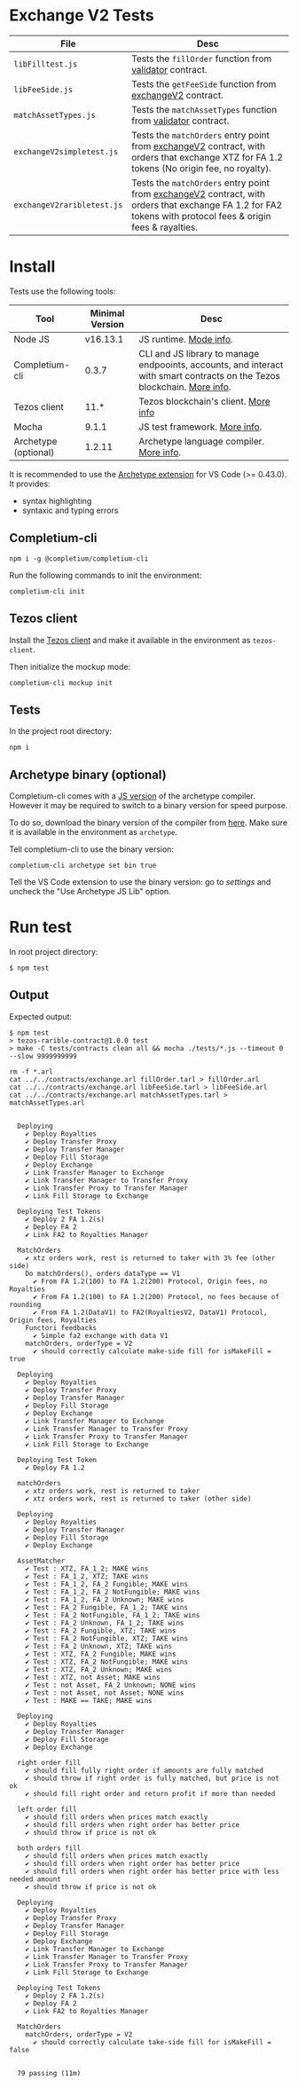 # Exchange V2 Tests

| File | Desc |
| -- | -- |
| `libFilltest.js` | Tests the `fillOrder` function from [validator](../contracts/validator.arl) contract.  |
| `libFeeSide.js` | Tests the `getFeeSide` function from [exchangeV2](../contracts/exchangeV2.arl) contract. |
| `matchAssetTypes.js` | Tests the `matchAssetTypes` function from [validator](../contracts/validator.arl) contract. |
| `exchangeV2simpletest.js` | Tests the `matchOrders` entry point from [exchangeV2](../contracts/exchangeV2.arl) contract, with orders that exchange XTZ for FA 1.2 tokens (No origin fee, no royalty).
| `exchangeV2raribletest.js` |  Tests the `matchOrders` entry point from [exchangeV2](../contracts/exchangeV2.arl) contract, with orders that exchange FA 1.2 for FA2 tokens with protocol fees & origin fees & rayalties. |


# Install
Tests use the following tools:

| Tool | Minimal Version | Desc |
| -- | -- | -- |
| Node JS | v16.13.1 | JS runtime. [Mode info](https://nodejs.org/en/). |
| Completium-cli | 0.3.7 |CLI and JS library to manage endpooints, accounts, and interact with smart contracts on the Tezos blockchain. [More info](https://completium.com/docs/cli). |
| Tezos client | 11.* |Tezos blockchain's client. [More info](https://assets.tqtezos.com/docs/setup/1-tezos-client/)
| Mocha | 9.1.1 |JS test framework. [More info](https://mochajs.org/). |
| Archetype (optional) | 1.2.11| Archetype language compiler. [More info](https://archetype-lang.org/). |

It is recommended to use the [Archetype extension](https://marketplace.visualstudio.com/items?itemName=edukera.archetype) for VS Code (>= 0.43.0). It provides:<ul><li> syntax highlighting</li><li>syntaxic and typing errors</li></ul>
## Completium-cli

```
npm i -g @completium/completium-cli
```

Run the following commands to init the environment:
```
completium-cli init
```


## Tezos client

Install the [Tezos client](https://assets.tqtezos.com/docs/setup/1-tezos-client/) and make it available in the environment as `tezos-client`.

Then initialize the mockup mode:

```
completium-cli mockup init
```

## Tests

In the project root directory:
```
npm i
```

## Archetype binary (optional)

Completium-cli comes with a [JS version](https://www.npmjs.com/package/@completium/archetype) of the archetype compiler. However it may be required to switch to a binary version for speed purpose.

To do so, download the binary version of the compiler from [here](https://github.com/edukera/archetype-lang/releases/tag/1.2.8). Make sure it is available in the environment as `archetype`.

Tell completium-cli to use the binary version:
```
completium-cli archetype set bin true
```

Tell the VS Code extension to use the binary version:
go to *settings* and uncheck the "Use Archetype JS Lib" option.
# Run test

In root project directory:

```
$ npm test
```
## Output

Expected output:

```shell
$ npm test
> tezos-rarible-contract@1.0.0 test
> make -C tests/contracts clean all && mocha ./tests/*.js --timeout 0 --slow 9999999999

rm -f *.arl
cat ../../contracts/exchange.arl fillOrder.tarl > fillOrder.arl
cat ../../contracts/exchange.arl libFeeSide.tarl > libFeeSide.arl
cat ../../contracts/exchange.arl matchAssetTypes.tarl > matchAssetTypes.arl


  Deploying
    ✔ Deploy Royalties
    ✔ Deploy Transfer Proxy
    ✔ Deploy Transfer Manager
    ✔ Deploy Fill Storage
    ✔ Deploy Exchange
    ✔ Link Transfer Manager to Exchange
    ✔ Link Transfer Manager to Transfer Proxy
    ✔ Link Transfer Proxy to Transfer Manager
    ✔ Link Fill Storage to Exchange

  Deploying Test Tokens
    ✔ Deploy 2 FA 1.2(s)
    ✔ Deploy FA 2
    ✔ Link FA2 to Royalties Manager

  MatchOrders
    ✔ xtz orders work, rest is returned to taker with 3% fee (other side)
    Do matchOrders(), orders dataType == V1
      ✔ From FA 1.2(100) to FA 1.2(200) Protocol, Origin fees, no Royalties
      ✔ From FA 1.2(100) to FA 1.2(200) Protocol, no fees because of rounding
      ✔ From FA 1.2(DataV1) to FA2(RoyaltiesV2, DataV1) Protocol, Origin fees, Royalties
    Functori feedbacks
      ✔ Simple fa2 exchange with data V1
    matchOrders, orderType = V2
      ✔ should correctly calculate make-side fill for isMakeFill = true

  Deploying
    ✔ Deploy Royalties
    ✔ Deploy Transfer Proxy
    ✔ Deploy Transfer Manager
    ✔ Deploy Fill Storage
    ✔ Deploy Exchange
    ✔ Link Transfer Manager to Exchange
    ✔ Link Transfer Manager to Transfer Proxy
    ✔ Link Transfer Proxy to Transfer Manager
    ✔ Link Fill Storage to Exchange

  Deploying Test Token
    ✔ Deploy FA 1.2

  matchOrders
    ✔ xtz orders work, rest is returned to taker
    ✔ xtz orders work, rest is returned to taker (other side)

  Deploying
    ✔ Deploy Royalties
    ✔ Deploy Transfer Manager
    ✔ Deploy Fill Storage
    ✔ Deploy Exchange

  AssetMatcher
    ✔ Test : XTZ, FA_1_2; MAKE wins
    ✔ Test : FA_1_2, XTZ; TAKE wins
    ✔ Test : FA_1_2, FA_2 Fungible; MAKE wins
    ✔ Test : FA_1_2, FA_2 NotFungible; MAKE wins
    ✔ Test : FA_1_2, FA_2 Unknown; MAKE wins
    ✔ Test : FA_2 Fungible, FA_1_2; TAKE wins
    ✔ Test : FA_2 NotFungible, FA_1_2; TAKE wins
    ✔ Test : FA_2 Unknown, FA_1_2; TAKE wins
    ✔ Test : FA_2 Fungible, XTZ; TAKE wins
    ✔ Test : FA_2 NotFungible, XTZ; TAKE wins
    ✔ Test : FA_2 Unknown, XTZ; TAKE wins
    ✔ Test : XTZ, FA_2 Fungible; MAKE wins
    ✔ Test : XTZ, FA_2 NotFungible; MAKE wins
    ✔ Test : XTZ, FA_2 Unknown; MAKE wins
    ✔ Test : XTZ, not Asset; MAKE wins
    ✔ Test : not Asset, FA_2 Unknown; NONE wins
    ✔ Test : not Asset, not Asset; NONE wins
    ✔ Test : MAKE == TAKE; MAKE wins

  Deploying
    ✔ Deploy Royalties
    ✔ Deploy Transfer Manager
    ✔ Deploy Fill Storage
    ✔ Deploy Exchange

  right order fill
    ✔ should fill fully right order if amounts are fully matched
    ✔ should throw if right order is fully matched, but price is not ok
    ✔ should fill right order and return profit if more than needed

  left order fill
    ✔ should fill orders when prices match exactly
    ✔ should fill orders when right order has better price
    ✔ should throw if price is not ok

  both orders fill
    ✔ should fill orders when prices match exactly
    ✔ should fill orders when right order has better price
    ✔ should fill orders when right order has better price with less needed amount
    ✔ should throw if price is not ok

  Deploying
    ✔ Deploy Royalties
    ✔ Deploy Transfer Proxy
    ✔ Deploy Transfer Manager
    ✔ Deploy Fill Storage
    ✔ Deploy Exchange
    ✔ Link Transfer Manager to Exchange
    ✔ Link Transfer Manager to Transfer Proxy
    ✔ Link Transfer Proxy to Transfer Manager
    ✔ Link Fill Storage to Exchange

  Deploying Test Tokens
    ✔ Deploy 2 FA 1.2(s)
    ✔ Deploy FA 2
    ✔ Link FA2 to Royalties Manager

  MatchOrders
    matchOrders, orderType = V2
      ✔ should correctly calculate take-side fill for isMakeFill = false


  79 passing (11m)
  ```